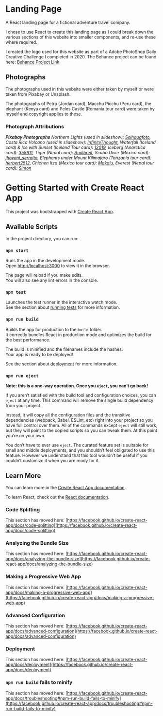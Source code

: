 # Landing Page

A React landing page for a fictional adventure travel company. 

I chose to use React to create this landing page as I could break down the various sections of this website into smaller components, and re-use these where required. 

I created the logo used for this website as part of a Adobe PhotoShop Daily Creative Challenge I completed in 2020. The Behance project can be found here: [Behance Project Link](https://www.behance.net/gallery/99486457/Photoshop-DCC-22nd-June-to-26th-June-2020)

## Photographs

The photographs used in this website were either taken by myself or were taken from Pixabay or Unsplash.


The photographs of Petra (Jordan card), Macchu Picchu (Peru card), the elephant (Kenya card) and Peles Castle (Romania tour card) were taken by myself and copyright applies to these.

### Photograph Attributions

*__Pixabay Photographs__ Northern Lights (used in slideshow): [Solhaugfoto](https://pixabay.com/users/solhaugfoto-6304357/), Costa Rica Volcano (used in slideshow): [InfiniteThought](https://pixabay.com/users/infinitethought-5496829/), Waterfall (Iceland card) & Ice with Sunset (Iceland Tour card): [12019](https://pixabay.com/users/12019-12019/), Iceberg (Anarctica card): [358611](https://pixabay.com/users/358611-358611/), Tiger (Nepal card): [Andibreit](https://pixabay.com/users/andibreit-2748383/), Scuba Diver (Mexico card): [jhovani_serralta](https://pixabay.com/users/jhovani_serralta-179436/), Elephants under Mount Kilimajaro (Tanzania tour card): [herbert2512](https://pixabay.com/users/herbert2512-2929941/), Chichen Itza (Mexico tour card): [Makalu](https://pixabay.com/users/makalu-680451/), Everest (Nepal tour card): [Simon](https://pixabay.com/users/simon-3/)*


# Getting Started with Create React App

This project was bootstrapped with [Create React App](https://github.com/facebook/create-react-app).

## Available Scripts

In the project directory, you can run:

### `npm start`

Runs the app in the development mode.\
Open [http://localhost:3000](http://localhost:3000) to view it in the browser.

The page will reload if you make edits.\
You will also see any lint errors in the console.

### `npm test`

Launches the test runner in the interactive watch mode.\
See the section about [running tests](https://facebook.github.io/create-react-app/docs/running-tests) for more information.

### `npm run build`

Builds the app for production to the `build` folder.\
It correctly bundles React in production mode and optimizes the build for the best performance.

The build is minified and the filenames include the hashes.\
Your app is ready to be deployed!

See the section about [deployment](https://facebook.github.io/create-react-app/docs/deployment) for more information.

### `npm run eject`

**Note: this is a one-way operation. Once you `eject`, you can’t go back!**

If you aren’t satisfied with the build tool and configuration choices, you can `eject` at any time. This command will remove the single build dependency from your project.

Instead, it will copy all the configuration files and the transitive dependencies (webpack, Babel, ESLint, etc) right into your project so you have full control over them. All of the commands except `eject` will still work, but they will point to the copied scripts so you can tweak them. At this point you’re on your own.

You don’t have to ever use `eject`. The curated feature set is suitable for small and middle deployments, and you shouldn’t feel obligated to use this feature. However we understand that this tool wouldn’t be useful if you couldn’t customize it when you are ready for it.

## Learn More

You can learn more in the [Create React App documentation](https://facebook.github.io/create-react-app/docs/getting-started).

To learn React, check out the [React documentation](https://reactjs.org/).

### Code Splitting

This section has moved here: [https://facebook.github.io/create-react-app/docs/code-splitting](https://facebook.github.io/create-react-app/docs/code-splitting)

### Analyzing the Bundle Size

This section has moved here: [https://facebook.github.io/create-react-app/docs/analyzing-the-bundle-size](https://facebook.github.io/create-react-app/docs/analyzing-the-bundle-size)

### Making a Progressive Web App

This section has moved here: [https://facebook.github.io/create-react-app/docs/making-a-progressive-web-app](https://facebook.github.io/create-react-app/docs/making-a-progressive-web-app)

### Advanced Configuration

This section has moved here: [https://facebook.github.io/create-react-app/docs/advanced-configuration](https://facebook.github.io/create-react-app/docs/advanced-configuration)

### Deployment

This section has moved here: [https://facebook.github.io/create-react-app/docs/deployment](https://facebook.github.io/create-react-app/docs/deployment)

### `npm run build` fails to minify

This section has moved here: [https://facebook.github.io/create-react-app/docs/troubleshooting#npm-run-build-fails-to-minify](https://facebook.github.io/create-react-app/docs/troubleshooting#npm-run-build-fails-to-minify)
